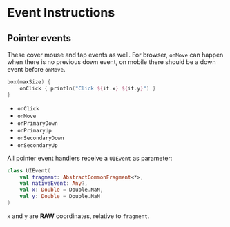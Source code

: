 # Event Instructions

## Pointer events

These cover mouse and tap events as well. For browser, `onMove` can happen when there is no previous down event,
on mobile there should be a down event before `onMove`.

```kotlin
box(maxSize) {
    onClick { println("Click ${it.x} ${it.y}") }
}
```

* `onClick`
* `onMove`
* `onPrimaryDown`
* `onPrimaryUp`
* `onSecondaryDown`
* `onSecondaryUp`

All pointer event handlers receive a `UIEvent` as parameter:

```kotlin
class UIEvent(
    val fragment: AbstractCommonFragment<*>,
    val nativeEvent: Any?,
    val x: Double = Double.NaN,
    val y: Double = Double.NaN
)
```

`x` and `y` are **RAW** coordinates, relative to `fragment`.

